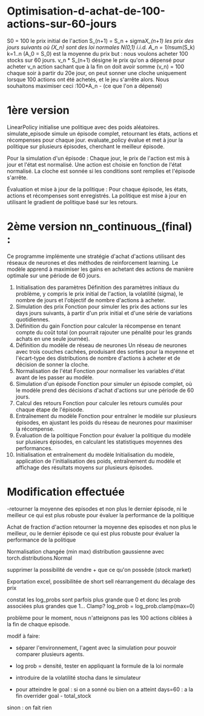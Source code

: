 # Optimisation-d-achat-de-100-actions-sur-60-jours

S0 = 100 le prix initial de l'action 
S_(n+1) = S_n + sigma*X_(n+1) les prix des jours suivants
où (X_n) sont des loi normales N(0,1) i.i.d.
A_n = 1/n*sum(S_k) k=1..n  (A_0 = S_0) est la moyenne du prix 
but : nous voulons acheter 100 stocks sur 60 jours.
v_n * S_(n+1) désigne le prix qu'on a dépensé pour acheter v_n action
sachant que à la fin on doit avoir somme (v_n) = 100 
chaque soir à partir du 20e jour, on peut sonner une cloche uniquement lorsque 100 actions ont été achetés, et le jeu s'arrête alors.
Nous souhaitons maximiser ceci :100*A_n - (ce que l'on a dépensé)

# 1ère version
LinearPolicy initialise une politique avec des poids aléatoires.
simulate_episode simule un épisode complet, retournant les états, actions et récompenses pour chaque jour.
evaluate_policy évalue et met à jour la politique sur plusieurs épisodes, cherchant le meilleur épisode.

Pour la simulation d'un épisode :
Chaque jour, le prix de l'action est mis à jour et l'état est normalisé.
Une action est choisie en fonction de l'état normalisé.
La cloche est sonnée si les conditions sont remplies et l'épisode s'arrête.

Évaluation et mise à jour de la politique :
Pour chaque épisode, les états, actions et récompenses sont enregistrés.
La politique est mise à jour en utilisant le gradient de politique basé sur les retours.


# 2ème version nn_continuous_(final) :
Ce programme implémente une stratégie d'achat d'actions utilisant des réseaux de neurones et des méthodes de reinforcement learning. Le modèle apprend à maximiser les gains en achetant des actions de manière optimale sur une période de 60 jours.

1. Initialisation des paramètres
Définition des paramètres initiaux du problème, y compris le prix initial de l'action, la volatilité (sigma), le nombre de jours et l'objectif de nombre d'actions à acheter.
2. Simulation des prix
Fonction pour simuler les prix des actions sur les days jours suivants, à partir d'un prix initial et d'une série de variations quotidiennes.
3. Définition du gain
Fonction pour calculer la récompense en tenant compte du coût total (on pourrait rajouter une pénalité pour les grands achats en une seule journée).
4. Définition du modèle de réseau de neurones
Un réseau de neurones avec trois couches cachées, produisant des sorties pour la moyenne et l'écart-type des distributions de nombre d'actions à acheter et de décision de sonner la cloche.
5. Normalisation de l'état
Fonction pour normaliser les variables d'état avant de les passer au modèle.
6. Simulation d'un épisode
Fonction pour simuler un épisode complet, où le modèle prend des décisions d'achat d'actions sur une période de 60 jours.
7. Calcul des retours
Fonction pour calculer les retours cumulés pour chaque étape de l'épisode.
8. Entraînement du modèle
Fonction pour entraîner le modèle sur plusieurs épisodes, en ajustant les poids du réseau de neurones pour maximiser la récompense.
9. Évaluation de la politique
Fonction pour évaluer la politique du modèle sur plusieurs épisodes, en calculant les statistiques moyennes des performances.
10. Initialisation et entraînement du modèle
Initialisation du modèle, application de l'initialisation des poids, entraînement du modèle et affichage des résultats moyens sur plusieurs épisodes.


# Modification effectuée 

-retourner la moyenne des episodes et non plus le dernier épisode, ni le meilleur ce qui est plus robuste pour évaluer la performance de la politique

Achat de fraction d'action
retourner la moyenne des episodes et non plus le meilleur, ou le dernier épisode ce qui est plus robuste pour évaluer la performance de la politique

Normalisation changée (min max)
distribution gaussienne avec torch.distributions.Normal


supprimer la possibilité de vendre + que ce qu'on possède (stock market)

Exportation excel,
possibilitée de short sell
réarrangement du décalage des prix 

constat les log_probs sont parfois plus grande que 0 et donc les prob associées plus grandes que 1... Clamp?
log_prob = log_prob.clamp(max=0)

problème pour le moment, nous n'atteignons pas les 100 actions ciblées à la fin de chaque episode.

modif à faire:

- séparer l'environnement, l'agent avec la simulation pour pouvoir comparer plusieurs agents.

- log prob = densité, tester en appliquant la formule de la loi normale

- introduire de la volatilité stocha dans le simulateur

- pour atteindre le goal : si on a sonné ou bien on a atteint days=60 : a la fin overrider goal - total_stock 
 
sinon : on fait rien
 